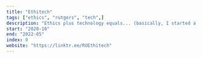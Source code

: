 ```yaml
---
title: "Ethitech"
tags: ["ethics", "rutgers", "tech",]
description: "Ethics plus technology equals... (basically, I started a club!)"
start: "2020-10"
end: "2022-05"
index: 0
website: "https://linktr.ee/RUEthitech"
---
```


